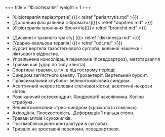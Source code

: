 +++
title = "Фізіотерапія"
weight = 1
+++

- [Фізіотерапія періартритів] ({{< relref "periartrytis.md" >}})
- [Долонний фасціальний фіброматоз]({{< relref "dupitren.md" >}})
- [Фізіотерапія хронічних бронхітів]({{< relref "bronchit.md" >}})
<!--more-->
- [Дискінезії травного тракту] ({{< relref "diskinesija.md" >}})
- [Ударно-хвильова терапія] ({{< relref "udt.md" >}})
- Бурсит вертела тазостегнового суглоба, колінної чашечки і ліктьового відростка.
- Уповільнена консолідація переломів (псевдоартроз), метотарзалгія
- Травми шиї (удар по типу хлиста).
- Спортивні травми, в.т.ч. в під гострому періоді;
- Синдром зап’ястного каналу. Трохантеріт. Вертельний бурсит. 
- Проксимальний клубово- великогомілковий синдром.
- Асептичний некроз головки стегнової кістки, асептичні некрози кісток.
- Розсікаючий остеохондрит. Хондропатії наколінника. Коліно стрибуна.
- Великогомілковий стрес-синдром («розколота гомілка»).
- Ахілодінія. Плоскостопість. Деформація 1 пальця стопи.
- Травми м’язів і сухожилків. 
- Постімобілізаціонні контрактури в суглобах.
- Тривало не зростаючі переломи, псевдоартрози.
